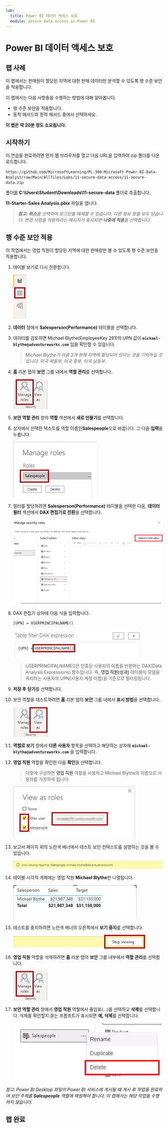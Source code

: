 ```yaml
---
lab:
  title: Power BI 데이터 액세스 보호
  module: Secure data access in Power BI
---
```


# Power BI 데이터 액세스 보호

## 랩 사례

이 랩에서는 판매원이 할당된 지역에 대한 판매 데이터만 분석할 수 있도록 행 수준 보안을 적용합니다.

이 랩에서는 다음 사항들을 수행하는 방법에 대해 알아봅니다.

- 행 수준 보안을 적용합니다.
- 동적 메서드와 정적 메서드 중에서 선택하세요.

**이 랩은 약 20분 정도 소요됩니다.**

## 시작하기

이 연습을 완료하려면 먼저 웹 브라우저를 열고 다음 URL을 입력하여 zip 폴더를 다운로드합니다.

`https://github.com/MicrosoftLearning/PL-300-Microsoft-Power-BI-Data-Analyst/raw/Main/Allfiles/Labs/11-secure-data-access/11-secure-data.zip`

폴더를 **C:\Users\Student\Downloads\11-secure-data** 폴더로 추출합니다.

**11-Starter-Sales Analysis.pbix** 파일을 엽니다.

> ***참고**: **취소**를 선택하여 로그인을 해제할 수 있습니다. 다른 정보 창을 모두 닫습니다. 변경 사항을 적용하라는 메시지가 표시되면 **나중에 적용**을 선택합니다.*

## 행 수준 보안 적용

이 작업에서는 영업 직원이 할당된 지역에 대한 판매량만 볼 수 있도록 행 수준 보안을 적용합니다.

1. 테이블 보기로 다시 전환합니다.

   ![그림 5701](Linked_image_Files/11-secure-data-access_image20.png)

1. **데이터** 창에서 **Salesperson(Performance)** 테이블을 선택합니다.

1. 데이터를 검토하면 Michael Blythe(EmployeeKey 281)의 UPN 값이 **`michael-blythe@adventureworks.com`** 임을 확인할 수 있습니다.
    
    > *Michael Blythe가 다음 3개 판매 지역에 할당되어 있다는 것을 기억하실 것입니다. 미국 북동부, 미국 중부, 미국 남동부.*

1. **홈** 리본 탭의 **보안** 그룹 내에서 **역할 관리**를 선택합니다.

    ![그림 5700](Linked_image_Files/11-secure-data-access_image21.png)

1. **보안 역할 관리** 창의 **역할** 섹션에서 **새로 만들기**를 선택합니다.

1. 상자에서 선택한 텍스트를 역할 이름인**Salespeople**으로 바꿉니다. 그 다음 **입력**을 누릅니다.

   ![그림 5703](Linked_image_Files/11-secure-data-access_image23.png)

1. 필터를 할당하려면 **Salesperson(Performance)** 테이블을 선택한 다음, **데이터 필터** 섹션에서 **DAX 편집기로 전환**을 선택합니다.

   ![그림 5703](Linked_image_Files/11-secure-data-access_image24.png)

1. DAX 편집기 상자에 다음 식을 입력합니다.

    ```DAX
    [UPN] = USERPRINCIPALNAME()
    ```

   ![그림 11](Linked_image_Files/11-secure-data-access_image25.png)

    > USERPRINCIPALNAME()은 인증된 사용자의 이름을 반환하는 DAX(Data Analysis Expressions) 함수입니다. 즉, **영업 직원(성과)** 테이블이 모델을 쿼리하는 사용자의 UPN(사용자 계정 이름)을 기준으로 필터링됩니다.

1. **저장 후** **닫기**를 선택합니다.

1. 보안 역할을 테스트하려면 **홈** 리본 탭의 **보안** 그룹 내에서 **표시 방법**을 선택합니다.

   ![그림 5708](Linked_image_Files/11-secure-data-access_image27.png)

1. **역할로 보기** 창에서 **다른 사용자** 항목을 선택하고 해당하는 상자에 **`michael-blythe@adventureworks.com`** 을 입력합니다.

1. **영업 직원** 역할을 확인한 다음 **확인**을 선택합니다.
    
    > 이렇게 구성하면 **영업 직원** 역할을 사용하고 Michael Blythe의 이름으로 사용자를 가장하게 됩니다.

   ![그림 5709](Linked_image_Files/11-secure-data-access_image28.png)

1. 보고서 페이지 위의 노란색 배너에서 테스트 보안 컨텍스트를 설명하는 것을 볼 수 있습니다.

   ![그림 13](Linked_image_Files/11-secure-data-access_image30.png)

1. 테이블 시각적 개체에는 영업 직원 **Michael Blythe**만 나열됩니다.

   ![그림 5713](Linked_image_Files/11-secure-data-access_image31.png)

1. 테스트를 중지하려면 노란색 배너의 오른쪽에서 **보기 중지**를 선택합니다.

   ![그림 5712](Linked_image_Files/11-secure-data-access_image32.png)

1. **영업 직원** 역할을 삭제하려면 **홈** 리본 탭의 **보안** 그룹 내부에서 **역할 관리**를 선택합니다.

   ![그림 16](Linked_image_Files/11-secure-data-access_image33.png)

1. **보안 역할 관리** 창에서 **영업 직원** 역할에서 줄임표(...)를 선택하고 **삭제**를 선택합니다. 삭제를 확인할지 묻는 프롬프트가 표시되면 **예, 삭제**를 선택합니다.

   ![그림 34](Linked_image_Files/11-secure-data-access_image34.png)

*참고: Power BI Desktop 파일이 Power BI 서비스에 게시될 때 게시 후 작업을 완료하여 보안 주체를 **Salespeople** 역할에 매핑해야 합니다. 이 랩에서는 해당 작업을 수행하지 않습니다.*

## 랩 완료
